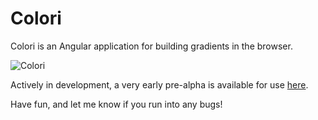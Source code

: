 # Colori

Colori is an Angular application for building gradients in the browser. 

![Colori](https://raw.githubusercontent.com/timrourke/colori/master/screenshot.jpg)

Actively in development, a very early pre-alpha is available for use [here](https://colori.timrourke.com).

Have fun, and let me know if you run into any bugs!